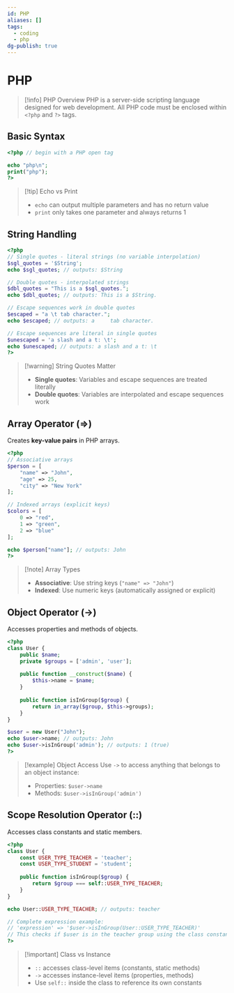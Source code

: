 ```yaml
---
id: PHP
aliases: []
tags:
  - coding
  - php
dg-publish: true
---
```

# PHP

> [!info] PHP Overview
> PHP is a server-side scripting language designed for web development. All PHP code must be enclosed within `<?php` and `?>` tags.

## Basic Syntax

```php
<?php // begin with a PHP open tag

echo "php\n";
print("php");
?>

```

> [!tip] Echo vs Print
> - `echo` can output multiple parameters and has no return value
> - `print` only takes one parameter and always returns 1

## String Handling

```php
<?php
// Single quotes - literal strings (no variable interpolation)
$sgl_quotes = '$String';
echo $sgl_quotes; // outputs: $String

// Double quotes - interpolated strings
$dbl_quotes = "This is a $sgl_quotes.";
echo $dbl_quotes; // outputs: This is a $String.

// Escape sequences work in double quotes
$escaped = "a \t tab character.";
echo $escaped; // outputs: a 	 tab character.

// Escape sequences are literal in single quotes
$unescaped = 'a slash and a t: \t';
echo $unescaped; // outputs: a slash and a t: \t
?>

```

> [!warning] String Quotes Matter
> - **Single quotes**: Variables and escape sequences are treated literally
> - **Double quotes**: Variables are interpolated and escape sequences work

## Array Operator (=>)

Creates **key-value pairs** in PHP arrays.

```php
<?php
// Associative arrays
$person = [
    "name" => "John",
    "age" => 25,
    "city" => "New York"
];

// Indexed arrays (explicit keys)
$colors = [
    0 => "red",
    1 => "green", 
    2 => "blue"
];

echo $person["name"]; // outputs: John
?>

```

> [!note] Array Types
> - **Associative**: Use string keys (`"name" => "John"`)
> - **Indexed**: Use numeric keys (automatically assigned or explicit)

## Object Operator (->)

Accesses properties and methods of objects.

```php
<?php
class User {
    public $name;
    private $groups = ['admin', 'user'];
    
    public function __construct($name) {
        $this->name = $name;
    }
    
    public function isInGroup($group) {
        return in_array($group, $this->groups);
    }
}

$user = new User("John");
echo $user->name; // outputs: John
echo $user->isInGroup('admin'); // outputs: 1 (true)
?>

```

> [!example] Object Access
> Use `->` to access anything that belongs to an object instance:
> - Properties: `$user->name`
> - Methods: `$user->isInGroup('admin')`

## Scope Resolution Operator (::)

Accesses class constants and static members.

```php
<?php
class User {
    const USER_TYPE_TEACHER = 'teacher';
    const USER_TYPE_STUDENT = 'student';
    
    public function isInGroup($group) {
        return $group === self::USER_TYPE_TEACHER;
    }
}

echo User::USER_TYPE_TEACHER; // outputs: teacher

// Complete expression example:
// 'expression' => '$user->isInGroup(User::USER_TYPE_TEACHER)'
// This checks if $user is in the teacher group using the class constant
?>

```

> [!important] Class vs Instance
> - `::` accesses class-level items (constants, static methods)
> - `->` accesses instance-level items (properties, methods)
> - Use `self::` inside the class to reference its own constants

